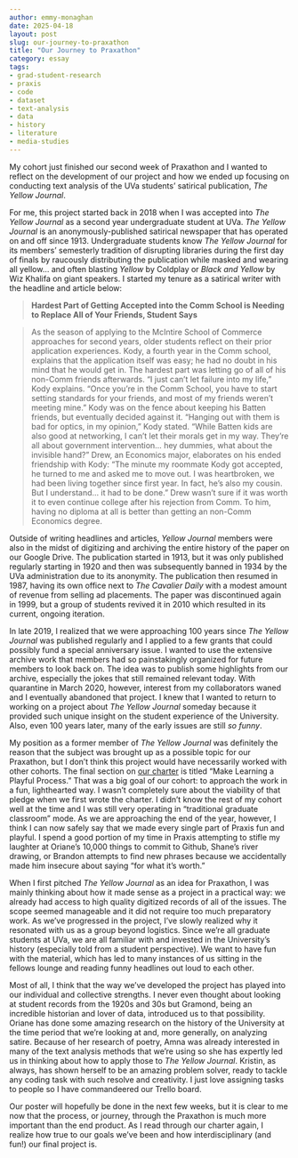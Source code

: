```yaml
---
author: emmy-monaghan
date: 2025-04-18
layout: post
slug: our-journey-to-praxathon
title: "Our Journey to Praxathon"
category: essay
tags:
- grad-student-research
- praxis
- code
- dataset
- text-analysis
- data
- history
- literature
- media-studies
---
```

My cohort just finished our second week of Praxathon and I wanted to reflect on the development of our project and how we ended up focusing on conducting text analysis of the UVa students’ satirical publication, *The Yellow Journal*. 

For me, this project started back in 2018 when I was accepted into *The Yellow Journal* as a second year undergraduate student at UVa. *The Yellow Journal* is an anonymously-published satirical newspaper that has operated on and off since 1913. Undergraduate students know *The Yellow Journal* for its members’ semesterly tradition of disrupting libraries during the first day of finals by raucously distributing the publication while masked and wearing all yellow… and often blasting *Yellow* by Coldplay or *Black and Yellow* by Wiz Khalifa on giant speakers. I started my tenure as a satirical writer with the headline and article below: 

> **Hardest Part of Getting Accepted into the Comm School is Needing to Replace All of Your Friends, Student Says**

> As the season of applying to the McIntire School of Commerce approaches for second years, older students reflect on their prior application experiences. Kody, a fourth year in the Comm school, explains that the application itself was easy; he had no doubt in his mind that he would get in. The hardest part was letting go of all of his non-Comm friends afterwards. “I just can’t let failure into my life,” Kody explains. “Once you’re in the Comm School, you have to start setting standards for your friends, and most of my friends weren’t meeting mine.” Kody was on the fence about keeping his Batten friends, but eventually decided against it. “Hanging out with them is bad for optics, in my opinion,” Kody stated. “While Batten kids are also good at networking, I can’t let their morals get in my way. They’re all about government intervention… hey dummies, what about the invisible hand?” Drew, an Economics major, elaborates on his ended friendship with Kody: “The minute my roommate Kody got accepted, he turned to me and asked me to move out. I was heartbroken, we had been living together since first year. In fact, he’s also my cousin. But I understand… it had to be done.” Drew wasn’t sure if it was worth it to even continue college after his rejection from Comm. To him, having no diploma at all is better than getting an non-Comm Economics degree.

Outside of writing headlines and articles, *Yellow Journal* members were also in the midst of digitizing and archiving the entire history of the paper on our Google Drive. The publication started in 1913, but it was only published regularly starting in 1920 and then was subsequently banned in 1934 by the UVa administration due to its anonymity. The publication then resumed in 1987, having its own office next to *The Cavalier Daily* with a modest amount of revenue from selling ad placements. The paper was discontinued again in 1999, but a group of students revived it in 2010 which resulted in its current, ongoing iteration. 

In late 2019, I realized that we were approaching 100 years since *The Yellow Journal* was published regularly and I applied to a few grants that could possibly fund a special anniversary issue. I wanted to use the extensive archive work that members had so painstakingly organized for future members to look back on. The idea was to publish some highlights from our archive, especially the jokes that still remained relevant today. With quarantine in March 2020, however, interest from my collaborators waned and I eventually abandoned that project. I knew that I wanted to return to working on a project about *The Yellow Journal* someday because it provided such unique insight on the student experience of the University. Also, even 100 years later, many of the early issues are still *so funny*.

My position as a former member of *The Yellow Journal* was definitely the reason that the subject was brought up as a possible topic for our Praxathon, but I don’t think this project would have necessarily worked with other cohorts. The final section on [our charter](https://praxis.scholarslab.org/charter/charter-2024-2025/) is titled “Make Learning a Playful Process.” That was a big goal of our cohort: to approach the work in a fun, lighthearted way. I wasn’t completely sure about the viability of that pledge when we first wrote the charter. I didn’t know the rest of my cohort well at the time and I was still very operating in “traditional graduate classroom” mode. As we are approaching the end of the year, however, I think I can now safely say that we made every single part of Praxis fun and playful. I spend a good portion of my time in Praxis attempting to stifle my laughter at Oriane’s 10,000 things to commit to Github, Shane’s river drawing, or Brandon attempts to find new phrases because we accidentally made him insecure about saying “for what it’s worth.”

When I first pitched *The Yellow Journal* as an idea for Praxathon, I was mainly thinking about how it made sense as a project in a practical way: we already had access to high quality digitized records of all of the issues. The scope seemed manageable and it did not require too much preparatory work. As we’ve progressed in the project, I’ve slowly realized why it resonated with us as a group beyond logistics. Since we’re all graduate students at UVa, we are all familiar with and invested in the University’s history (especially told from a student perspective). We want to have fun with the material, which has led to many instances of us sitting in the fellows lounge and reading funny headlines out loud to each other. 

Most of all, I think that the way we’ve developed the project has played into our individual and collective strengths. I never even thought about looking at student records from the 1920s and 30s but Gramond, being an incredible historian and lover of data, introduced us to that possibility. Oriane has done some amazing research on the history of the University at the time period that we’re looking at and, more generally, on analyzing satire. Because of her research of poetry, Amna was already interested in many of the text analysis methods that we’re using so she has expertly led us in thinking about how to apply those to *The Yellow Journal*.  Kristin, as always, has shown herself to be an amazing problem solver, ready to tackle any coding task with such resolve and creativity. I just love assigning tasks to people so I have commandeered our Trello board. 

Our poster will hopefully be done in the next few weeks, but it is clear to me now that the process, or journey, through the Praxathon is much more important than the end product. As I read through our charter again, I realize how true to our goals we’ve been and how interdisciplinary (and fun!) our final project is. 
